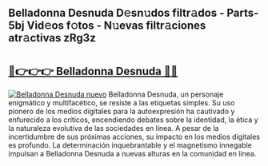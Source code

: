 ## Belladonna Desnuda D𝚎sn𝚞dos filtr𝚊dos - Parts-5bj Vid𝚎os f𝚘tos - N𝚞evas filtr𝚊ciones atr𝚊ctivas zRg3z

# <h2><a href="http://mbap3z.tromn.icu/?c=Belladonna+Desnuda">🔗👉👉👉 Belladonna Desnuda 🔗🔗</a></h2>

[![Belladonna Desnuda nuevo](https://i.imgur.com/pEAQMta.gif)](http://mbap3z.tromn.icu/?c=Belladonna+Desnuda)
Belladonna Desnuda, un personaje enigmático y multifacético, se resiste a las etiquetas simples. Su uso pionero de los medios digitales para la autoexpresión ha cautivado y enfurecido a los críticos, encendiendo debates sobre la identidad, la ética y la naturaleza evolutiva de las sociedades en línea. A pesar de la incertidumbre de sus próximas acciones, su impacto en los medios digitales es profundo. La determinación inquebrantable y el magnetismo innegable impulsan a Belladonna Desnuda a nuevas alturas en la comunidad en línea.
